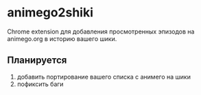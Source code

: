 # animego2shiki

Chrome extension для добавления просмотренных эпизодов на animego.org в историю вашего шики.

## Планируется

1. добавить портирование вашего списка с анимего на шики
2. пофиксить баги
